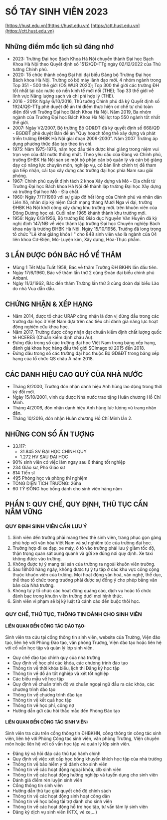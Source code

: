 # SỔ TAY SINH VIÊN 2023
[https://hust.edu.vn](https://hust.edu.vn)
[https://ctt.hust.edu.vn](https://ctt.hust.edu.vn)

## Những điểm mốc lịch sử đáng nhớ 
- 2023: Trường Đại học Bách Khoa Hà Nội chuyển thành Đại học Bạch Khoa Hà Nội theo Quyết định số 1512/QĐ-TTg ngày 02/12/2022 của Thủ tướng Chính phủ.
- 2020: Tổ chức thành công Đại hội đại biểu Đảng bộ Trưởng Đại học Bách khoa Hà Nội. Trường có bộ máy lãnh đạo mới. 4 nhóm ngành trong Top 351 - 500 thế giới (OS WUR 2020); Top 300 thế giới các trường ĐH tốt nhất tại các nước có nền kinh tế mới nối (THE); Top 33 thế giới về lĩnh vực Năng lượng sạch và chi phí hợp lý (THE).
- 2016 - 2019: Ngày 6/10/2016, Thủ tướng Chính phủ đã ký Quyết định số 1924/QĐ-TTg phê duyệt đề án thí điểm thực hiện cơ chế tự chủ toàn diện đối với Trường Đại học Bách Khoa Hà Nội. Năm 2019, Ba nhóm ngành của Trường Đại học Bách Khoa Hà Nội lọt top 550 ngành tốt nhất thế giới.
- 2007: Ngày V2/2007, Bộ trưởng Bộ GD&ĐT đã ký quyết định số 668/QĐ - BGDĐT phê duyệt Bản đề án "Quy hoạch tổng thể xây dựng và phát triển trường ĐHBK Hà Nội giai đoạn 2006-2030". Năm 2007 Trường áp dụng phương thức đào tạo theo tín chỉ.
- 1975: Năm 1975-1976, năm học đầu tiên được khai giảng trong niệm vui trọn vẹn của đất nước thống nhất. Theo yêu cầu của Đảng và Chính phủ, trường ĐHBK Hà Nội san sẻ một bộ phận cán bộ quản lý và cán bộ giảng dạy có năng lực chuyên môn, nghiệp vụ, có bản lĩnh chính trị để tham gia tiếp nhận, cải tạo xây dựng các trường đại học phía Nam sau giải phóng.
- 1967: Chính phủ quyết định tách 2 khoa Xây dựng và Mỏ - Địa chất từ Trường Đại học Bách khoa Hà Nội để thành lập trường Đại học Xây dựng và trường Đại học Mỏ - Địa chất.
- 1960: Ngày 7/11/1960 với sự giúp đỡ hết lòng của Chính phủ và nhân dân Liên Xô, nhân dịp kỷ niệm Cách mạng tháng Mười Nga vì đại, trường ĐHBK Hà Nội khởi công xây dựng khu trường mới. trên khuôn viên của Đông Dương học xá. Cuối năm 1965 khánh thành khu trưởng mới.
- 1956: Ngày 6/3/1956, Bộ trưởng Bộ Giáo dục Nguyễn Văn Huyền đã kỳ nghị định 147/NĐ về việc thành lập trường Đại học Chuyên nghiệp Bách khoa này là trường ĐHBK Hà Nội. Ngày 15/10/1956, Trưởng đã long trọng tổ chức "Lễ khai giảng khóa I " cho 848 sinh viên vào là ngành của 04 liên khoa Cơ-Điện, Mỏ-Luyện kim, Xây dựng, Hóa-Thực phẩm.

## 3 LẦN ĐƯỢC ĐÓN BÁC HỒ VỀ THĂM
- Mùng 1 Tết Mậu Tuất 1958, Bác về thăm Trường ĐH BKHN lần đầu tiên.
- Ngày 17/6/1960, Bác về thăm lần thứ 2 cùng Đoàn đại biểu chính phủ Anbani. 
- Ngày 11/3/1962, Bác đến thăm Trường lần thứ 3 cùng đoàn đại biểu Lào do nhà Vua dẫn dầu.

## CHỨNG NHẬN & XẾP HẠNG
- Năm 2014, được tổ chức URAP công nhận là đơn vị đứng đầu trong các trường đại học ở Việt Nam dựa trên các tiêu chí đánh giá năng lực hoạt động nghiên cứu khoa học.
- Năm 2017, Trường được công nhận đạt chuẩn kiểm định chất lượng quốc tế HCERES (Chuẩn kiểm định châu Âu).
- Đứng đầu trong số các trường đại học Việt Nam trong bảng xếp hạng, đánh giá khoa học hàng đầu thế giới SCImago từ 2015 đến 2018.
- Đứng đầu trong số các trường đại học thuộc Bộ GD&ĐT trong bảng xếp hạng của tổ chức QS châu Á năm 2018.

## CÁC DANH HIỆU CAO QUÝ CỦA NHÀ NƯỚC
- Tháng 8/2000, Trường đón nhận danh hiệu Anh hùng lao động trong thời kỳ đổi mới.
- Ngày 15/10/2001, vinh dự được Nhà nước trao tặng Huân chương Hồ Chí Minh.
- Tháng 4/2006, đón nhận danh hiệu Anh hùng lực lượng vũ trang nhân dân.
- Tháng 10/2016, đón nhận Huân chương Hồ Chí Minh lần 2.

## NHỮNG CON SỐ ẤN TƯỢNG
- 33.117:
  - 31.845 SV ĐẠI HỌC CHÍNH QUY
  - 1.272 HV SAU ĐẠI HỌC
- 90% sinh viên có việc làm ngay
sau 6 tháng tốt nghiệp
- 234 Giáo sư, Phó Giáo sư
- 814 Tiến sĩ
- 495 Phòng học và phòng thí nghiệm
- TỔNG DIỆN TÍCH TRƯỜNG: 26ha
- 60 TỶ ĐỒNG học bổng dành cho sinh viên hàng năm

## PHẦN 1: QUY CHẾ, QUY ĐỊNH, THỦ TỤC CẦN NẮM VỮNG
                       
### QUY ĐỊNH SINH VIÊN CẦN LƯU Ý
1. Sinh viên đến trường phải mang theo thẻ sinh viên, trang phục gọn gàng phù hợp với văn hóa Việt Nam và sự nghiêm túc của trường đại học.
2. Trường hợp đi xe đạp, xe máy, ô tô vào trường phải lưu ý giảm tốc độ, thận trọng quan sát xung quanh và gửi xe đúng nơi quy định. Xe taxi không được vào trường.
3. Không được tự ý mang tài sản của trường ra ngoài khuôn viên trường.
4. Sau 18h00 hàng ngày, không được tự ý tụ tập ở các khu vực công cộng thuộc khuôn viên của trường. Mọi hoạt động văn hoá, văn nghệ, thể dục, thể thao tổ chức trong trường phải được sự đồng ý cho phép bằng văn bản của Nhà trường.
5. Không tự ý tổ chức các hoạt động quảng cáo, dịch vụ hoặc tổ chức đánh bạc trong khuôn viên trường dưới mọi hình thức.
6. Sinh viên vi phạm sẽ bị kỷ luật từ cảnh cáo đến buộc thôi học.

### QUY CHẾ, THỦ TỤC, THÔNG TIN DÀNH CHO SINH VIÊN
#### LIÊN QUAN ĐẾN CÔNG TÁC ĐÀO TẠO:
Sinh viên tra cứu tại cổng thông tin sinh viên, website của Trường, Viện đào tạo, liên hệ với Phòng Đào tạo, văn phòng Trường, Viện đào tạo hoặc liên hệ với cố vấn học tập và quản lý lớp sinh viên.

- Quy chế đào tạo chính quy của nhà trường
- Quy định về học phí các khóa, các chương trình đào tạo
- Thông tin về thời khóa biểu, lịch thi Đăng ký học tập
- Thông tin về đồ án tốt nghiệp và xét tốt nghiệp
- Các biểu mẫu về học tập
- Quy định về chuẩn trình độ và chuẩn ngoại ngữ đầu ra các khóa, các chương trình đào tạo
- Thông tin về chương trình đào tạo
- Thông tin về kết quả học tập 
- Thông tin về học phí, công nợ
- Hướng dẫn gửi câu hỏi thắc mắc đến Phòng Đào tạo

#### LIÊN QUAN ĐẾN CÔNG TÁC SINH VIÊN:
Sinh viên tra cứu trên cổng thông tin ĐHBKHN, cổng thông tin công tác sinh viên, liên hệ với Phòng Công tác sinh viên, văn phòng Trường, Viện chuyên môn hoặc liên hệ với cố vấn học tập và quản lý lớp sinh viên.

- Đăng ký và hỏi đáp các thủ tục hành chính
- Quy định về việc xét cấp học bổng khuyến khích học tập của nhà trường
- Thông tin về bảo hiểm y tế dành cho sinh viên
- Thông tin về các hoạt động ngoại khóa, clb sinh viên
- Thông tin về các hoạt động hướng nghiệp và tuyển dụng cho sinh viên
- Đánh giá điểm rèn luyện sinh viên
- Cổng thông tin sinh viên
- Hướng dẫn thủ tục giải quyết chế độ chính sách
- Thông tin về các hoạt động sinh hoạt công dân
- Thông tin về học bổng tài trợ dành cho sinh viên
- Thông tin về các hoạt động hỗ trợ học tập, tư vấn tâm lý sinh viên
- Đăng ký dịch vụ sinh viên (KTX, vé xe,...)
